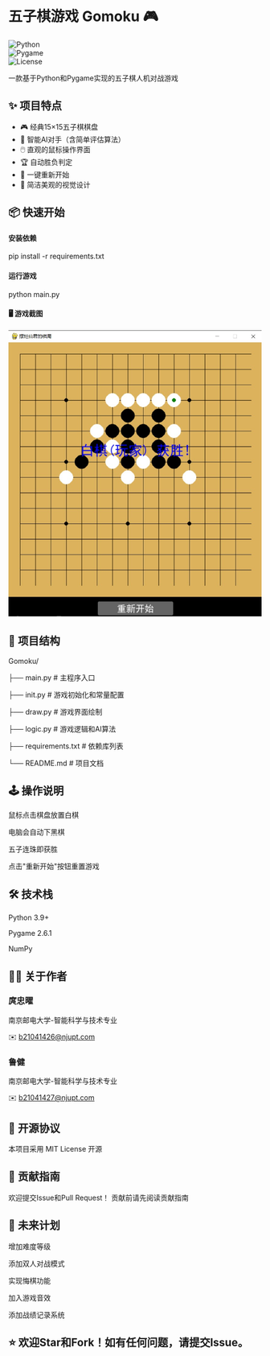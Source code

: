 # 五子棋游戏 Gomoku 🎮  

![Python](https://img.shields.io/badge/Python-3.9+-blue.svg)  
![Pygame](https://img.shields.io/badge/Pygame-2.6.1-green.svg)  
![License](https://img.shields.io/badge/License-MIT-yellow.svg)  

一款基于Python和Pygame实现的五子棋人机对战游戏  

## ✨ 项目特点  

- 🎮 经典15×15五子棋棋盘  
- 🤖 智能AI对手（含简单评估算法）  
- 🖱️ 直观的鼠标操作界面  
- 🏆 自动胜负判定  
- 🔄 一键重新开始  
- 🎨 简洁美观的视觉设计  

## 📦 快速开始  

#### 安装依赖  
pip install -r requirements.txt
#### 运行游戏
python main.py
#### 🖥️ 游戏截图
![游戏截图](screenshot.png)

## 📂 项目结构

Gomoku/

├── main.py          # 主程序入口

├── init.py          # 游戏初始化和常量配置

├── draw.py          # 游戏界面绘制

├── logic.py         # 游戏逻辑和AI算法

├── requirements.txt # 依赖库列表

└── README.md        # 项目文档
## 🕹️ 操作说明
鼠标点击棋盘放置白棋

电脑会自动下黑棋

五子连珠即获胜

点击"重新开始"按钮重置游戏

## 🛠️ 技术栈
Python 3.9+

Pygame 2.6.1

NumPy

## 👨‍💻 关于作者
### 庹忠曜

南京邮电大学-智能科学与技术专业

✉️ b21041426@njupt.com
### 鲁健

南京邮电大学-智能科学与技术专业

✉️ b21041427@njupt.com
## 📜 开源协议
本项目采用 MIT License 开源

## 🤝 贡献指南
欢迎提交Issue和Pull Request！
贡献前请先阅读贡献指南

## 🚀 未来计划
增加难度等级

添加双人对战模式

实现悔棋功能

加入游戏音效

添加战绩记录系统

## ⭐ 欢迎Star和Fork！如有任何问题，请提交Issue。
